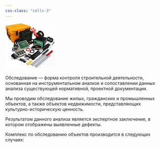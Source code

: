 ```yaml
---
css-class: "cells-3"
---
```


<img src="/assets/img/mess.jpg" class="right-float">

Обследование — форма контроля строительной деятельности, основанная на инструментальном анализе и сопоставлении данных анализа существующей нормативной, проектной документации.

Мы проводим обследование жилых, 
гражданских и промышленных объектов, 
а также объектов недвижимости, представляющих культурно-историческую ценность.

Результатом данного анализа является экспертное заключение, в котором отображены выявленные дефекты.

Комплекс по обследованию объектов производится в следующих случаях:
